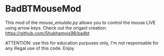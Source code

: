# BadBTMouseMod
This mod of the *mouse_emulate.py* allows you to control the mouse LIVE using arrow keys.
Check out the origanl creation: https://github.com/Shubhamvis98/badbt

ATTENTION: use this for education purpuses only, I'm not responsable for any illegal use of this code. Enjoy
